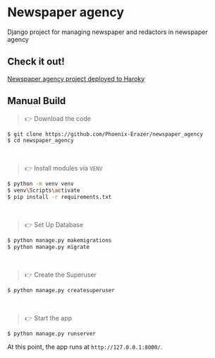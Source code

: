 # Newspaper agency

Django project for managing newspaper and redactors in newspaper agency

## Check it out!

[Newspaper agency project deployed to Haroky](PASTE_LINL_HERE)

## Manual Build 

> 👉 Download the code  

```bash
$ git clone https://github.com/Phoenix-Erazer/newspaper_agency
$ cd newspaper_agency
```

<br />

> 👉 Install modules via `VENV`  

```bash
$ python -m venv venv
$ venv\Scripts\activate
$ pip install -r requirements.txt
```

<br />

> 👉 Set Up Database

```bash
$ python manage.py makemigrations
$ python manage.py migrate
```

<br />

> 👉 Create the Superuser

```bash
$ python manage.py createsuperuser
```

<br />

> 👉 Start the app

```bash
$ python manage.py runserver
```

At this point, the app runs at `http://127.0.0.1:8000/`.
